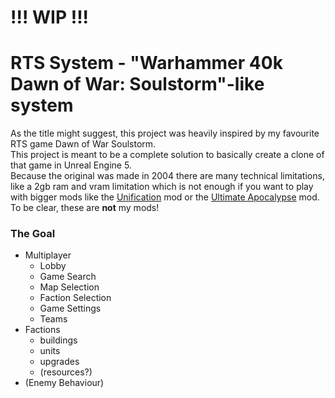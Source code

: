# !!! WIP !!!
# RTS System - "Warhammer 40k Dawn of War: Soulstorm"-like system 
As the title might suggest, this project was heavily inspired by my favourite RTS game Dawn of War Soulstorm. <br>
This project is meant to be a complete solution to basically create a clone of that game in Unreal Engine 5. <br>
Because the original was made in 2004 there are many technical limitations, like a 2gb ram and vram limitation which is not enough if you want to play with bigger mods like the [Unification](https://www.moddb.com/mods/unification-mod-dawn-of-war-soulstorm) mod or the [Ultimate Apocalypse](https://www.moddb.com/mods/ultimate-apocalypse-mod) mod. To be clear, these are **not** my mods!


### The Goal
- Multiplayer
  - Lobby
  - Game Search
  - Map Selection
  - Faction Selection
  - Game Settings
  - Teams
- Factions
  - buildings
  - units
  - upgrades
  - (resources?)
- (Enemy Behaviour)
